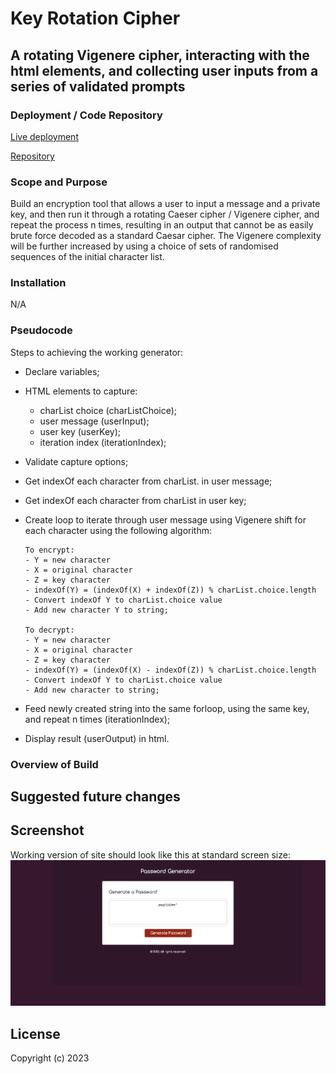 # Key Rotation Cipher

## A rotating Vigenere cipher, interacting with the html elements, and collecting user inputs from a series of validated prompts

### Deployment / Code Repository

[Live deployment](https://tweetingcynical.github.io/key-rotation-cipher/)

[Repository](https://github.com/TweetingCynical/key-rotation-cipher)

### Scope and Purpose

Build an encryption tool that allows a user to input a message and a private key, and then run it through a rotating Caeser cipher / Vigenere cipher, and repeat the process n times, resulting in an output that cannot be as easily brute force decoded as a standard Caesar cipher. The Vigenere complexity will be further increased by using a choice of sets of randomised sequences of the initial character list.

### Installation

N/A

### Pseudocode

Steps to achieving the working generator:

* Declare variables;
* HTML elements to capture:
  - charList choice (charListChoice);
  - user message (userInput);
  - user key (userKey);
  - iteration index (iterationIndex);
* Validate capture options;
* Get indexOf each character from charList. in user message;
* Get indexOf each character from charList in user key;
* Create loop to iterate through user message using Vigenere shift for each character using the following algorithm:

  ```
  To encrypt:
  - Y = new character
  - X = original character
  - Z = key character
  - indexOf(Y) = (indexOf(X) + indexOf(Z)) % charList.choice.length
  - Convert indexOf Y to charList.choice value
  - Add new character Y to string;

  To decrypt:
  - Y = new character
  - X = original character
  - Z = key character
  - indexOf(Y) = (indexOf(X) - indexOf(Z)) % charList.choice.length
  - Convert indexOf Y to charList.choice value
  - Add new character to string;
  ```

* Feed newly created string into the same forloop, using the same key, and repeat n times (iterationIndex);
* Display result (userOutput) in html.


### Overview of Build



## Suggested future changes



## Screenshot

Working version of site should look like this at standard screen size:
![Site Screenshot](./assets/screenshot.png)

## License

Copyright (c) 2023